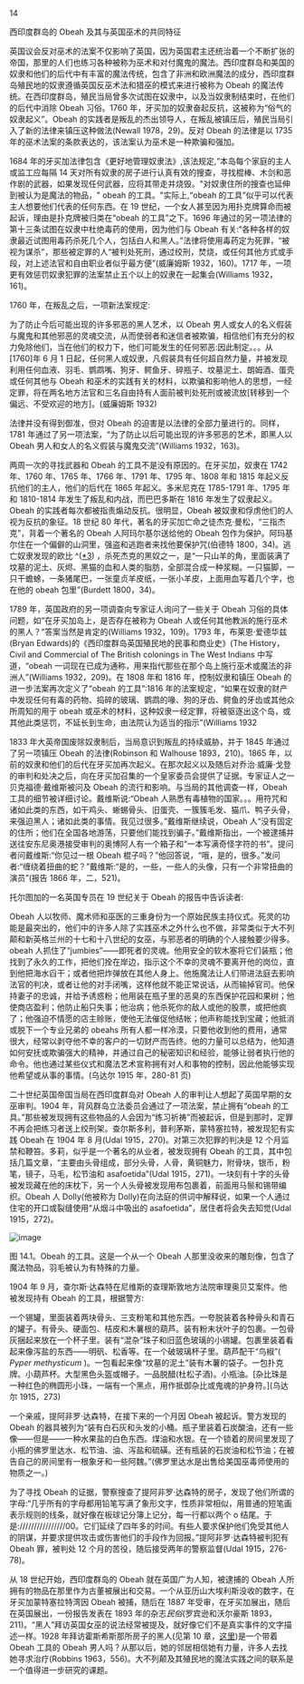 

14

西印度群岛的 Obeah 及其与英国巫术的共同特征

英国议会反对巫术的法案不仅影响了英国，因为英国君主还统治着一个不断扩张的帝国，那里的人们也练习各种被称为巫术和对付魔鬼的魔法。西印度群岛和美国的奴隶和他们的后代中有丰富的魔法传统，包含了非洲和欧洲魔法的成分，西印度群岛殖民地的奴隶遵循英国反巫术法和猎巫的模式来进行被称为 Obeah 的魔法传统。在西印度群岛，殖民当局曾多次试图在奴隶中，以及当奴隶制结束时，在他们的后代中消除 Obeah 习俗。1760 年，牙买加的奴隶奋起反抗，这被称为“俗气的奴隶起义”。Obeah 的实践者是叛乱的杰出领导人，在叛乱被镇压后，殖民当局引入了新的法律来镇压这种做法(Newall 1978，29)。反对 Obeah 的法律是以 1735 年的巫术法案的条款表达的，该法案认为巫术是一种欺骗和强加。

1684 年的牙买加法律包含《更好地管理奴隶法》,该法规定,“本岛每个家庭的主人或监工应每隔 14 天对所有奴隶的房子进行认真有效的搜查，寻找棍棒、木剑和恶作剧的武器，如果发现任何武器，应将其带走并烧毁。"对奴隶住所的搜查也延伸到被认为是魔法的物品，" obeah 的工具。"实际上,“obeah 的工具”似乎可以代表主人想要他们代表的任何东西。在 19 世纪，一个女人甚至因为用扑克牌算命而被起诉，理由是扑克牌被归类在“obeah 的工具”之下。1696 年通过的另一项法律的第十三条试图在奴隶中杜绝毒药的使用，因为他们与 Obeah 有关:“各种各样的奴隶最近试图用毒药杀死几个人，包括白人和黑人。”法律将使用毒药定为死罪，“被视为谋杀”，那些被定罪的人“被判处死刑，通过绞刑，焚烧，或任何其他方式或手段，对上述法官和自由职业者似乎最方便”(威廉姆斯 1932，160)。1717 年，一项更有效惩罚奴隶犯罪的法案禁止五个以上的奴隶在一起集会(Williams 1932，161)。

1760 年，在叛乱之后，一项新法案规定:

为了防止今后可能出现的许多邪恶的黑人艺术，以 Obeah 男人或女人的名义假装与魔鬼和其他邪恶的灵魂交流，从而使弱者和迷信者被欺骗，相信他们有充分的权力免除他们，当在他们的权力下，他们可能发生的任何邪恶:因此制定。。。从[1760]年 6 月 1 日起，任何黑人或奴隶，凡假装具有任何超自然力量，并被发现利用任何血液、羽毛、鹦鹉嘴、狗牙、鳄鱼牙、碎瓶子、坟墓泥土、朗姆酒、蛋壳或任何其他与 Obeah 和巫术的实践有关的材料，以欺骗和影响他人的思想，一经定罪，将在两名地方法官和三名自由持有人面前被判处死刑或被流放[转移到一个偏远、不受欢迎的地方]。(威廉姆斯 1932)

法律并没有得到御准，但对 Obeah 的迫害是以法律的全部力量进行的。同样，1781 年通过了另一项法案，“为了防止以后可能出现的许多邪恶的艺术，即黑人以 Obeah 男人和女人的名义假装与魔鬼交流”(Williams 1932，163)。

两周一次的寻找武器和 Obeah 的工具不是没有原因的。在牙买加，奴隶在 1742 年、1760 年、1765 年、1766 年、1791 年、1795 年、1808 年和 1815 年起义反抗他们的主人，他们的后代在 1865 年起义。多米尼克在 1785-1791 年、1795 年和 1810-1814 年发生了叛乱和内战，而巴巴多斯在 1816 年发生了奴隶起义。Obeah 的实践者每次都被指责煽动反抗。很明显，Obeah 被奴隶和俘虏他们的人视为反抗的象征。18 世纪 80 年代，著名的牙买加亡命之徒杰克·曼松，“三指杰克”，背着一个著名的 Obeah 人阿玛尔基尔送给他的 Obeah 包作为保护。阿玛基尔住在一个偏僻的山洞里，强盗和逃跑者来找他要保护咒(伯德特 1800，34)。逃亡奴隶发现的欧比 ^([*3](9781620558454_ftn.xhtml#ft3)) ，杀死杰克的黑奴之一，是“一只山羊的角，里面装满了坟墓的泥土、灰烬、黑猫的血和人类的脂肪，全部混合成一种浆糊。一只猫脚，一只干蟾蜍，一条猪尾巴，一张童贞羊皮纸，一张小羊皮，上面用血写着几个字，也在他的 obeah 包里”(Burdett 1800，34)。

1789 年，英国政府的另一项调查向专家证人询问了一些关于 Obeah 习俗的具体问题，如“在牙买加岛上，是否存在被称为 Obeah 人或任何其他教派的施行巫术的黑人？”答案当然是肯定的(Williams 1932，109)。1793 年，布莱恩·爱德华兹(Bryan Edwards)的《西印度群岛英国殖民地的民事和商业史》(The History，Civil and Commercial of The British colonings in The West Indians 中写道，“obeah 一词现在已成为通称，用来指代那些在那个岛上施行巫术或魔法的非洲人”(Williams 1932，209)。在 1808 年和 1816 年，控制奴隶和镇压 Obeah 的进一步法案再次定义了“obeah 的工具”:1816 年的法案规定，“如果在奴隶的财产中发现任何有毒的药物、捣碎的玻璃、鹦鹉的喙、狗的牙齿、鳄鱼的牙齿或其他众所周知的用于 obeah 或巫术的材料，这种奴隶一经定罪，将被驱逐出这个岛，或其他此类惩罚，不延长到生命，由法院认为适当的指示”(Williams 1932

1833 年大英帝国废除奴隶制后，当局意识到叛乱的持续威胁，并于 1845 年通过了另一项镇压 Obeah 的法律(Robinson 和 Walhouse 1893，210)。1865 年，以前的奴隶和他们的后代在牙买加再次起义。在那次起义以及随后对乔治·威廉·戈登的审判和处决之后，向在牙买加召集的一个皇家委员会提供了证据。专家证人之一贝克福德·戴维斯被问及 Obeah 的流行和影响。与当局的其他调查一样，Obeah 工具的细节被详细讨论。戴维斯说:“Obeah 人熟悉有毒植物的国家。。。用符咒和诸如此类的东西，如干鸡头、蜥蜴骨头、旧蛋壳、一簇簇毛发、猫爪、鸭子头骨，来强迫黑人；诸如此类的事情。我见过很多。”戴维斯继续说，Obeah 人“没有固定的住所；他们在全国各地游荡，只要他们能找到骗子。”戴维斯指出，一个被逮捕并送往安东尼奥港接受审判的奥博阿人有一个箱子和“一本写满奇怪字符的书”。提问者问戴维斯:“你见过一根 Obeah 棍子吗？”他回答说，“哦，是的，很多。”发问者:“缠绕着扭曲的蛇？”戴维斯:“是的，一些，一些人的头像，只有一个非常扭曲的演员”(报告 1866 年，二，521)。

托尔图加的一名英国专员在 19 世纪关于 Obeah 的报告中告诉读者:

Obeah 人以牧师、魔术师和巫医的三重身份为一个原始民族主持仪式。死灵的功能是最突出的，他们中的许多人除了实践巫术之外什么也不做，非常类似于大不列颠和新英格兰州的十七和十八世纪的女巫，与邪恶者的明确的个人接触要少得多。obeah 人抓住了“jumbies”——即死者的灵魂。他用安全的软木塞将它们装瓶；他找到了永久的工作，把他们拴在岸边，指示这个不幸的灵魂不要离开他的岗位，直到他把海水舀干；或者他把炸弹放在其他人身上。他施魔法让人们带进法庭去影响法官的判决，或者让他的对手闭嘴，这样他就不能正常说话，从而输掉官司。他保持妻子的忠诚，并给予诱惑粉；他用装在瓶子里的恶臭的东西保护花园和果树；他使商店盈利；他防止船只失事；他治病；他杀死你的敌人或他的股票，或把他疯了；他强迫不情愿的店主赊账，使他无法催促他结帐；他声称能找到宝藏；他抵消或脱下一个专业兄弟的 obeahs 所有人都一样冷漠，只要他收到他的费用，通常很大，经常以剥夺他不幸的客户的一切财产而告终。他的力量可以总结为，他知道如何安抚或欺骗强大的精神，并通过自己的秘密知识和经验，能够让弱者执行他的命令。他也通过某些仪式和魔法艺术宣称拥有对人和事物的控制，因此他能够实现他希望或从事的事情。(乌达尔 1915 年，280-81 页)

二十世纪英国帝国当局在西印度群岛对 Obeah 人的审判让人想起了英国早期的女巫审判。1904 年，背风群岛立法委员会通过了一项法案，禁止拥有“obeah 的工具。”那些被发现拥有这些物品的人会因为“练习祈祷”而被起诉，但是到那时，定罪不再会把练习者送上绞刑架。查尔斯多利，普利茅斯，蒙特塞拉特，被发现犯有实践 Obeah 在 1904 年 8 月(Udal 1915，270)。对第三次犯罪的判决是 12 个月监禁和鞭笞。多莉，似乎是一个著名的从业者，被发现拥有 Obeah 的工具，其中包括几篇文章，“主要由头骨组成，部分头骨，人骨，黄铜魅力，附骨块，银币，粉笔，镜子，马毛，松节油和 asafoetida”(Udal 1915，271)。一块刻有十字的头骨被发现藏在他的床枕下，另一个人头骨被发现用布包裹着，前面用马鬃和锡带编织。Obeah 人 Dolly(他被称为 Dolly)在向法庭的供词中解释说，如果一个人通过住宅的开口或裂缝使用“从烟斗中吸出的 asafoetida”，居住者将会失去知觉(Udal 1915，272)。

![image](images/9781620558454_074.jpg)

图 14.1。Obeah 的工具。这是一个从一个 Obeah 人那里没收来的雕刻像，包含了魔法物品，羽毛被认为有特殊的力量。

1904 年 9 月，查尔斯·达森特在尼维斯的查理斯敦地方法院审理奥贝艾案件。他被发现持有 Obeah 的工具，根据警方:

一个锡罐，里面装着两块骨头、三支粉笔和其他东西。一夸脱装着各种骨头和青石的罐子。有骨头、硬面包、桔皮和木薯根的葫芦。装有粉末状叶子的包裹。一包骨灰捆起来放在一个杯子里。装有“混杂”珠子和旧蓝色玻璃的小锡罐。包裹里装着看起来像泻盐的东西——明矾、松香等。在一个破玻璃杯子里。葫芦配干“鸟椒”( *Pyper methysticum* )。一包看起来像“坟墓的泥土”装有木薯的袋子。一包扑克牌。小葫芦杯。大型黑色头盔或帽子。一品脱醋(杜松子酒)。小瓶油。[杂比珠是一种红色的椭圆形小珠，一端有一个黑点，用作抵御杂比或鬼魂的护身符。](乌达尔 1915，273)

一个亲戚，提阿非罗·达森特，在接下来的一个月因 Obeah 被起诉。警方发现的 Obeah 的器具被列为“装有白石灰和头发的小桶。瓶子里装着石炭酸油，还有一些像——但是——一种水果盐的白色东西。煤油和水银。在一个锁着的房间里发现了小瓶的佛罗里达水、松节油、油、泻盐和硫磺。还有瓶装的石炭油和松节油；在被告自己的房间里有一根象牙和一些阿魏。”(佛罗里达水是出售给美国巫毒师使用的物质之一。)

为了寻找 Obeah 的证据，警察搜查了提阿非罗·达森特的房子，发现了他们所谓的字母:“几乎所有的字母都用铅笔写满了象形文字，性质非常相似，用普通的短笔画表示规则的线条，就好像在板球记分簿上记分，每一行都以两个 o 结尾。于是:////////////////00。它们延续了四年多的时间。有些人要求保护他们免受其他人的阴谋，并要求提供攻击或伤害他们的手段作为回报。”提阿非罗·达森特被判犯有 Obeah 罪，被判处 12 个月的苦役，随后接受两年的警察监督(Udal 1915，276-78)。

从 18 世纪开始，西印度群岛的 Obeah 就在英国广为人知，被逮捕的 Obeah 人所拥有的物品在那里作为古董被展出和交易。一个从亚历山大埃利斯没收的数字，在牙买加蒙特塞拉特湾因 Obeah 被捕，随后在 1887 年受审，在牙买加展出，随后在英国展出，一份报告发表在 1893 年的杂志*民俗*(罗宾逊和沃尔豪斯 1893，211)。“黑人”拜访英国女巫的说法经常被提及，就好像它们不是真实事件的文字描述一样。1928 年拜访霍斯希斯那所房子的黑人(见第 10 章，[这里](9781620558454_c10.xhtml#pg106))是一个带着 Obeah 工具的 Obeah 男人吗？从那以后，她的邻居相信她有力量，许多人去找她寻求治疗(Robbins 1963，556)。大不列颠及其殖民地的魔法实践之间的联系是一个值得进一步研究的课题。